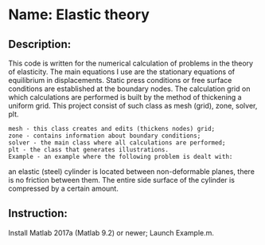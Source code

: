 # Name: Elastic theory
## Description:
This code is written for the numerical calculation of problems in the theory of elasticity.
The main equations I use are the stationary equations of equilibrium in displacements. 
Static press conditions or free surface conditions are established at the boundary nodes.
The calculation grid on which calculations are performed is built by the method of thickening a uniform grid.
This project consist of such class as mesh (grid), zone, solver, plt.

    mesh - this class creates and edits (thickens nodes) grid;
    zone - contains information about boundary conditions;
    solver - the main class where all calculations are performed;
    plt - the class that generates illustrations.
    Example - an example where the following problem is dealt with: 

an elastic (steel) cylinder is located between non-deformable planes, 
there is no friction between them. 
The entire side surface of the cylinder is compressed by a certain amount.

## Instruction:
Install Matlab 2017a (Matlab 9.2) or newer;
Launch Example.m.
